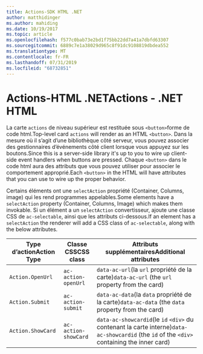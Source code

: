 ```yaml
---
title: Actions-SDK HTML .NET
author: matthidinger
ms.author: mahiding
ms.date: 10/19/2017
ms.topic: article
ms.openlocfilehash: f577c0bab73e2bd1f75bb22dd7a41a7dbfd63307
ms.sourcegitcommit: 6889c7e1a38029d965c8f91dc9108819dbdea552
ms.translationtype: MT
ms.contentlocale: fr-FR
ms.lasthandoff: 07/31/2019
ms.locfileid: "68732851"
---
```

# <a name="actions---net-html"></a><span data-ttu-id="25cad-102">Actions-HTML .NET</span><span class="sxs-lookup"><span data-stu-id="25cad-102">Actions - .NET HTML</span></span>

<span data-ttu-id="25cad-103">La carte `actions` de niveau supérieur est restituée sous `<button>`forme de code html.</span><span class="sxs-lookup"><span data-stu-id="25cad-103">Top-level card `actions` will render as an HTML `<button>`.</span></span> <span data-ttu-id="25cad-104">Dans la mesure où il s’agit d’une bibliothèque côté serveur, vous pouvez associer des gestionnaires d’événements côté client lorsque vous appuyez sur les boutons.</span><span class="sxs-lookup"><span data-stu-id="25cad-104">Since this is a server-side library it's up to you to wire up client-side event handlers when buttons are pressed.</span></span> <span data-ttu-id="25cad-105">Chaque `<button>` dans le code html aura des attributs que vous pouvez utiliser pour associer le comportement approprié.</span><span class="sxs-lookup"><span data-stu-id="25cad-105">Each `<button>` in the HTML will have attributes that you can use to wire up the proper behavior.</span></span>

<span data-ttu-id="25cad-106">Certains éléments ont une `selectAction` propriété (Container, Columns, image) qui les rend programmes appelables.</span><span class="sxs-lookup"><span data-stu-id="25cad-106">Some elements have a `selectAction` property (Container, Columns, Image) which makes them invokable.</span></span> <span data-ttu-id="25cad-107">Si un élément a un `selectAction` convertisseur, ajoute une classe CSS de `ac-selectable`, ainsi que les attributs ci-dessous.</span><span class="sxs-lookup"><span data-stu-id="25cad-107">If an element has a `selectAction` the renderer will add a CSS class of `ac-selectable`, along with the below attributes.</span></span>

<span data-ttu-id="25cad-108">Type d’action</span><span class="sxs-lookup"><span data-stu-id="25cad-108">Action Type</span></span> | <span data-ttu-id="25cad-109">Classe CSS</span><span class="sxs-lookup"><span data-stu-id="25cad-109">CSS class</span></span> | <span data-ttu-id="25cad-110">Attributs supplémentaires</span><span class="sxs-lookup"><span data-stu-id="25cad-110">Additional attributes</span></span>
---|---|---
`Action.OpenUrl` | `ac-action-openUrl` | <span data-ttu-id="25cad-111">`data-ac-url`(la `url` propriété de la carte)</span><span class="sxs-lookup"><span data-stu-id="25cad-111">`data-ac-url` (the `url` property from the card)</span></span>
`Action.Submit` | `ac-action-submit` | <span data-ttu-id="25cad-112">`data-ac-data`(la `data` propriété de la carte)</span><span class="sxs-lookup"><span data-stu-id="25cad-112">`data-ac-data` (the `data` property from the card)</span></span>
`Action.ShowCard` | `ac-action-showCard` | <span data-ttu-id="25cad-113">`data-ac-showcardid`(le `id` `<div>` du contenant la carte interne)</span><span class="sxs-lookup"><span data-stu-id="25cad-113">`data-ac-showcardid` (the `id` of the `<div>` containing the inner card)</span></span>